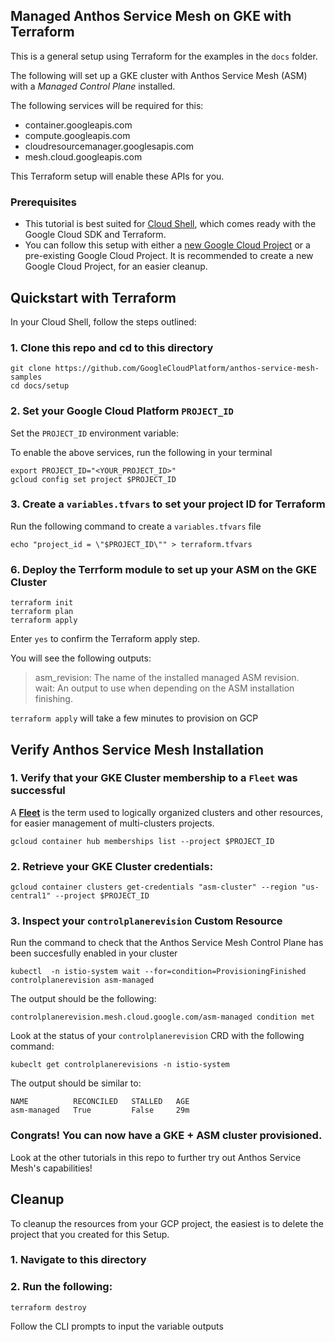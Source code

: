 ## Managed Anthos Service Mesh on GKE with Terraform 

This is a general setup using Terraform for the examples in the `docs` folder. 

The following will set up a GKE cluster with Anthos Service Mesh (ASM) with a _Managed Control Plane_ installed. 

The following services will be required for this: 
* container.googleapis.com
* compute.googleapis.com
* cloudresourcemanager.googlesapis.com
* mesh.cloud.googleapis.com

This Terraform setup will enable these APIs for you.

### Prerequisites
* This tutorial is best suited for [Cloud Shell](https://shell.cloud.google.com), which comes ready with the Google Cloud SDK and Terraform.
*  You can follow this setup with either a [new Google Cloud Project](https://cloud.google.com/resource-manager/docs/creating-managing-projects#creating_a_project) or a pre-existing Google Cloud Project. It is recommended to create a new Google Cloud Project, for an easier cleanup.

## Quickstart with Terraform
In your Cloud Shell, follow the steps outlined:
### 1.  Clone this repo and cd to this directory
```
git clone https://github.com/GoogleCloudPlatform/anthos-service-mesh-samples
cd docs/setup
```
### 2. Set your Google Cloud Platform `PROJECT_ID`

Set the `PROJECT_ID` environment variable:

To enable the above services, run the following in your terminal
```
export PROJECT_ID="<YOUR_PROJECT_ID>"
gcloud config set project $PROJECT_ID
```
### 3.  Create a `variables.tfvars` to set your project ID for Terraform
Run the following command to create a `variables.tfvars` file
```
echo "project_id = \"$PROJECT_ID\"" > terraform.tfvars
```

### 6.  Deploy the Terrform module to set up your ASM on the GKE Cluster
```
terraform init
terraform plan 
terraform apply 
```
Enter `yes` to confirm the Terraform apply step.

You will see the following outputs:

 >  asm_revision: The name of the installed managed ASM revision.          
    wait: An output to use when depending on the ASM installation finishing.

`terraform apply` will take a few minutes to provision on GCP

## Verify Anthos Service Mesh Installation
### 1.  Verify that your GKE Cluster membership to a `Fleet` was successful 
A **[Fleet](https://cloud.google.com/anthos/multicluster-management/fleets)** is the term used to logically organized clusters and other resources, for easier management of multi-clusters projects. 
```
gcloud container hub memberships list --project $PROJECT_ID
```
### 2. Retrieve your GKE Cluster credentials: 
```
gcloud container clusters get-credentials "asm-cluster" --region "us-central1" --project $PROJECT_ID
```
### 3. Inspect your `controlplanerevision` Custom Resource 
Run the command to check that the Anthos Service Mesh Control Plane has been succesfully enabled in your cluster
```
kubectl  -n istio-system wait --for=condition=ProvisioningFinished controlplanerevision asm-managed
```

The output should be the following:
```
controlplanerevision.mesh.cloud.google.com/asm-managed condition met
```
Look at the status of your `controlplanerevision` CRD with the following command: 
```
kubeclt get controlplanerevisions -n istio-system
```
The output should be similar to: 
```
NAME          RECONCILED   STALLED   AGE
asm-managed   True         False     29m
```
### Congrats! You can now have a GKE + ASM cluster provisioned. 
Look at the other tutorials in this repo to further try out Anthos Service Mesh's capabilities!

## Cleanup
To cleanup the resources from your GCP project, the easiest is to delete the project that you created for this Setup.
### 1. Navigate to this directory
### 2. Run the following:
```
terraform destroy
```
Follow the CLI prompts to input the variable outputs